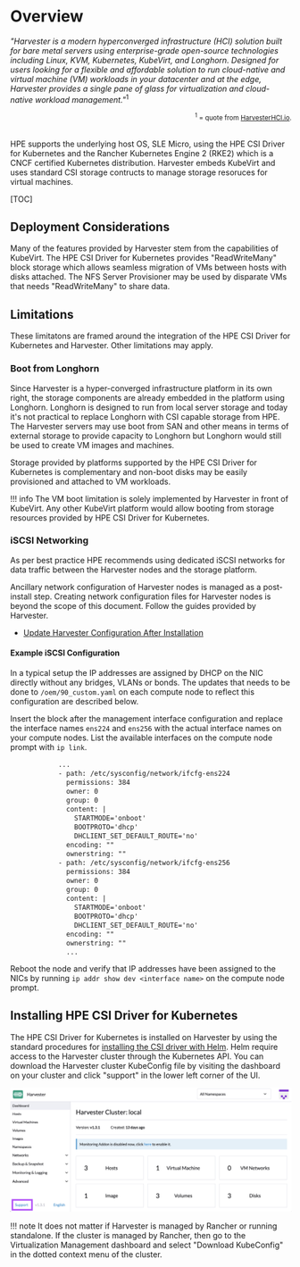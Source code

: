 # Overview

*"Harvester is a modern hyperconverged infrastructure (HCI) solution built for bare metal servers using enterprise-grade open-source technologies including Linux, KVM, Kubernetes, KubeVirt, and Longhorn. Designed for users looking for a flexible and affordable solution to run cloud-native and virtual machine (VM) workloads in your datacenter and at the edge, Harvester provides a single pane of glass for virtualization and cloud-native workload management."*<sup>1</sup>

<div align="right"><small><sup>1</sup> = quote from <a href="https://harvesterhci.io/">HarvesterHCI.io</a>.</small></div>
<br/>

HPE supports the underlying host OS, SLE Micro, using the HPE CSI Driver for Kubernetes and the Rancher Kubernetes Engine 2 (RKE2) which is a CNCF certified Kubernetes distribution. Harvester embeds KubeVirt and uses standard CSI storage contructs to manage storage resoruces for virtual machines.

[TOC]

## Deployment Considerations

Many of the features provided by Harvester stem from the capabilities of KubeVirt. The HPE CSI Driver for Kubernetes provides "ReadWriteMany" block storage which allows seamless migration of VMs between hosts with disks attached. The NFS Server Provisioner may be used by disparate VMs that needs "ReadWriteMany" to share data.

## Limitations

These limitatons are framed around the integration of the HPE CSI Driver for Kubernetes and Harvester. Other limitations may apply.

### Boot from Longhorn

Since Harvester is a hyper-converged infrastructure platform in its own right, the storage components are already embedded in the platform using Longhorn. Longhorn is designed to run from local server storage and today it's not practical to replace Longhorn with CSI capable storage from HPE. The Harvester servers may use boot from SAN and other means in terms of external storage to provide capacity to Longhorn but Longhorn would still be used to create VM images and machines.

Storage provided by platforms supported by the HPE CSI Driver for Kubernetes is complementary and non-boot disks may be easily provisioned and attached to VM workloads.

!!! info
    The VM boot limitation is solely implemented by Harvester in front of KubeVirt. Any other KubeVirt platform would allow booting from storage resources provided by HPE CSI Driver for Kubernetes.

### iSCSI Networking

As per best practice HPE recommends using dedicated iSCSI networks for data traffic between the Harvester nodes and the storage platform.

Ancillary network configuration of Harvester nodes is managed as a post-install step. Creating network configuration files for Harvester nodes is beyond the scope of this document. Follow the guides provided by Harvester.

- [Update Harvester Configuration After Installation](https://docs.harvesterhci.io/v1.3/install/update-harvester-configuration)

#### Example iSCSI Configuration

In a typical setup the IP addresses are assigned by DHCP on the NIC directly without any bridges, VLANs or bonds. The updates that needs to be done to `/oem/90_custom.yaml` on each compute node to reflect this configuration are described below.

Insert the block after the management interface configuration and replace the interface names `ens224` and `ens256` with the actual interface names on your compute nodes. List the available interfaces on the compute node prompt with `ip link`.

```text
            ...
            - path: /etc/sysconfig/network/ifcfg-ens224
              permissions: 384
              owner: 0
              group: 0
              content: |
                STARTMODE='onboot'
                BOOTPROTO='dhcp'
                DHCLIENT_SET_DEFAULT_ROUTE='no'
              encoding: ""
              ownerstring: ""
            - path: /etc/sysconfig/network/ifcfg-ens256
              permissions: 384
              owner: 0
              group: 0
              content: |
                STARTMODE='onboot'
                BOOTPROTO='dhcp'
                DHCLIENT_SET_DEFAULT_ROUTE='no'
              encoding: ""
              ownerstring: ""
              ...
```

Reboot the node and verify that IP addresses have been assigned to the NICs by running `ip addr show dev <interface name>` on the compute node prompt.

## Installing HPE CSI Driver for Kubernetes

The HPE CSI Driver for Kubernetes is installed on Harvester by using the standard procedures for [installing the CSI driver with Helm](../../deployment.md#helm). Helm require access to the Harvester cluster through the Kubernetes API. You can download the Harvester cluster KubeConfig file by visiting the dashboard on your cluster and click "support" in the lower left corner of the UI.

![](img/support.png)

!!! note
    It does not matter if Harvester is managed by Rancher or running standalone. If the cluster is managed by Rancher, then go to the Virtualization Management dashboard and select "Download KubeConfig" in the dotted context menu of the cluster.

